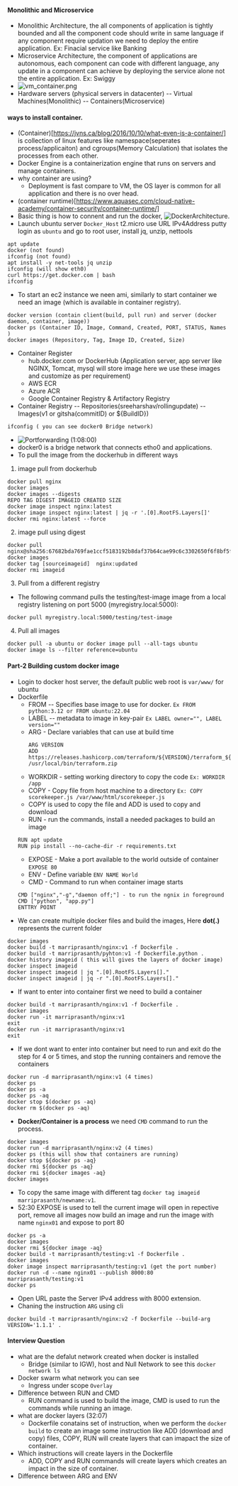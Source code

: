 #### Monolithic and Microservice
- Monolithic Architecture, the all components of application is tightly bounded and all the component code should write in same language if any component require updation we need to deploy the entire application. Ex: Finacial service like Banking
- Microservice Architecture, the component of applications are autonomous, each component can code with different language, any update in a component can achieve by deploying the service alone not the entire application. Ex: Swiggy 
- ![vm_container.png](https://github.com/email4prasanth/Practice-Docker/blob/master/Images/vm_container.png)
- Hardware servers (physical servers in datacenter) -- Virtual Machines(Monolithic) -- Containers(Microservice)
#### ways to install container.

- (Container)[https://jvns.ca/blog/2016/10/10/what-even-is-a-container/] is collection of linux features like namespace(seperates process/applicaiton) and cgroups(Memory Calculation) that isolates the processes from each other. 
- Docker Engine is a containerization engine that runs on servers and manage containers.
- why container are using?
    - Deployment is fast compare to VM, the OS layer is common for all application and there is no over head. 
- (container runtime)[https://www.aquasec.com/cloud-native-academy/container-security/container-runtime/]
- Basic thing is how to connent and run the docker, ![DockerArchitecture](https://github.com/email4prasanth/Practice-Docker/blob/master/Images/Architecture-of-Docker.png).
- Launch ubuntu server `Docker_Host` t2.micro use URL IPv4Address putty login as `ubuntu` and go to root user, install jq, unzip, nettools
```
apt update
docker (not found)
ifconfig (not found)
apt install -y net-tools jq unzip
ifconfig (will show eth0)
curl https://get.docker.com | bash
ifconfig
```
- To start an ec2 instance we neen ami, similarly to start container we need an image (which is available in container registry).
```
docker version (contain client(build, pull run) and server (docker daemon, container, image))
docker ps (Container ID, Image, Command, Created, PORT, STATUS, Names )
docker images (Repository, Tag, Image ID, Created, Size)
```
- Container Register
    - hub.docker.com or DockerHub (Application server, app server like NGINX, Tomcat, mysql will store image here we use these images and customize as per requirement)
    - AWS ECR
    - Azure ACR
    - Google Container Registry & Artifactory Registry
- Container Registry -- Repositories(sreeharshav/rollingupdate) -- Images(v1 or gitsha(commitID) or ${BuildID})
```
ifconfig ( you can see docker0 Bridge network)
```
- ![Portforwarding](https://github.com/email4prasanth/Practice-Docker/blob/master/Images/port%20forwarding.png) (1:08:00) 
- docker0 is a bridge network that connects etho0 and applications.
- To pull the image from the dockerhub in different ways
1. image pull from dockerhub
```
docker pull nginx
docker images
docker images --digests
REPO TAG DIGEST IMAGEID CREATED SIZE
docker image inspect nginx:latest
docker image inspect nginx:latest | jq -r '.[0].RootFS.Layers[]'
docker rmi nginx:latest --force
```
2. image pull using digest
```
docker pull nginx@sha256:67682bda769fae1ccf5183192b8daf37b64cae99c6c3302650f6f8bf5f0f95df
docker images
docker tag [sourceimageid]  nginx:updated
docker rmi imageid
```
3. Pull from a different registry
- The following command pulls the testing/test-image image from a local registry listening on port 5000 (myregistry.local:5000):
```
docker pull myregistry.local:5000/testing/test-image
```
4. Pull all images
```
docker pull -a ubuntu or docker image pull --all-tags ubuntu
docker image ls --filter reference=ubuntu
```
#### Part-2 Building custom docker image
- Login to docker host server, the default public web root is `var/www/` for ubuntu
- Dockerfile
    - FROM -- Specifies base image to use for docker. `Ex FROM python:3.12 or FROM ubuntu:22.04`
    - LABEL --  metadata to image in key-pair `Ex LABEL owner="", LABEL version=""`
    - ARG - Declare variables that can use at build time
        ```
        ARG VERSION
        ADD https://releases.hashicorp.com/terraform/${VERSION}/terraform_${VERSION}_linux_amd64.zip /usr/local/bin/terraform.zip
        ```
    - WORKDIR - setting working directory to copy the code `Ex: WORKDIR /app`
    - COPY - Copy file from host machine to a directory `Ex: COPY scorekeeper.js /var/www/html/scorekeeper.js`
    - COPY is used to copy the file and ADD is used to copy and download
    - RUN - run the commands, install a needed packages to build an image
    ```
    RUN apt update
    RUN pip install --no-cache-dir -r requirements.txt
    ```
    - EXPOSE - Make a port available to the world outside of container `EXPOSE 80`
    - ENV - Define variable `ENV NAME World`
    - CMD - Command to run when container image starts
    ```
    CMD ["nginx","-g","daemon off;"] - to run the ngnix in foreground
    CMD ["python", "app.py"]
    ENTTRY POINT

    ```
- We can create multiple docker files and build the images, Here **dot(.)** represents the current folder
```
docker images
docker build -t marriprasanth/nginx:v1 -f Dockerfile .
docker build -t marriprasanth/pyhton:v1 -f Dockerfile.python .
docker history imageid ( this will gives the layers of docker image)
docker inspect imageid
docker inspect imageid | jq ".[0].RootFS.Layers[]."
docker inspect imageid | jq -r ".[0].RootFS.Layers[]."
```
- If want to enter into container first we need to build a container
```
docker build -t marriprasanth/nginx:v1 -f Dockerfile .
docker images
docker run -it marriprasanth/nginx:v1
exit
docker run -it marriprasanth/nginx:v1
exit
```
- If we dont want to enter into container but need to run and exit do the step for 4 or 5 times, and stop the running containers and remove the containers
```
docker run -d marriprasanth/nginx:v1 (4 times)
docker ps
docker ps -a
docker ps -aq
docker stop $(docker ps -aq)
docker rm $(docker ps -aq)
```
- **Docker/Container is a process** we need `CMD` command to run the process.
```
docker images
docker run -d marriprasanth/nginx:v2 (4 times)
docker ps (this will show that containers are running)
docker stop ${docker ps -aq}
docker rmi ${docker ps -aq}
docker rmi ${docker images -aq}
docker images
```
- To copy the same image with different tag `docker tag imageid marriprasanth/newname:v1`.
- 52:30 EXPOSE is used to tell the current image will open in repective port, remove all images now build an image and run the image with name `nginx01` and expose to port 80
```
docker ps -a
docker images
docker rmi ${docker image -aq}
docker build -t marriprasanth/testing:v1 -f Dockerfile .
docker images
doker image inspect marriprasanth/testing:v1 (get the port number)
docker run -d --name nginx01 --publish 8000:80 marriprasanth/testing:v1
docker ps
```
- Open URL paste the Server IPv4 address with 8000 extension.
- Chaning the instruction `ARG` using cli
```
docker build -t marriprasanth/nginx:v2 -f Dockerfile --build-arg VERSION='1.1.1' .
```
#### Interview Question
- what are the defalut network created when docker is installed
    - Bridge (similar to IGW), host and Null Network to see this `docker network ls`
- Docker swarm what network you can see
    - Ingress under scope `Overlay`
- Difference between RUN and CMD
    - RUN command is used to build the image, CMD is used to run the commands while running an image.
- what are docker layers (32:07)
    - Dockerfile conatains set of instruction, when we perform the `docker build` to create an image some instruction like ADD (download and copy) files, COPY, RUN will create layers that can imapact the size of container. 
- Which instructions will create layers in the Dockerfile
    - ADD, COPY and RUN commands will create layers which creates an impact in the size of container.
- Difference between ARG and ENV

